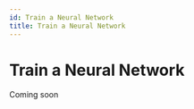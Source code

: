```yaml
---
id: Train a Neural Network
title: Train a Neural Network
---
```


# Train a Neural Network

Coming soon